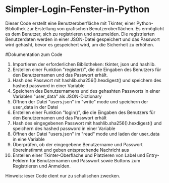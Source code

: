 # Simpler-Login-Fenster-in-Python
Dieser Code erstellt eine Benutzeroberfläche mit Tkinter, einer Python-Bibliothek zur Erstellung von grafischen Benutzeroberflächen. Es ermöglicht es dem Benutzer, sich zu registrieren und anzumelden. Die registrierten Benutzerdaten werden in einer JSON-Datei gespeichert und das Passwort wird gehasht, bevor es gespeichert wird, um die Sicherheit zu erhöhen.

#Dokumentation zum Code

1. Importieren der erforderlichen Bibliotheken: tkinter, json und hashlib.
2. Erstellen einer Funktion "register()", die die Eingaben des Benutzers für den Benutzernamen und das Passwort erhält.
3. Hash des Passwort mit hashlib.sha256().hexdigest() und speichern des hashed password in einer Variable
4. Speichern des Benutzernamens und des gehashten Passworts in einer Variablen "user_data" als JSON-Dictionary
5. Öffnen der Datei "users.json" im "write" mode und speichern der user_data in der Datei
6. Erstellen einer Funktion "login()", die die Eingaben des Benutzers für den Benutzernamen und das Passwort erhält
7. Hash des eingegebenen Passwort mit hashlib.sha256().hexdigest() und speichern des hashed password in einer Variable
8. Öffnen der Datei "users.json" im "read" mode und laden der user_data in eine Variable
9. Überprüfen, ob der eingegebene Benutzername und Passwort übereinstimmt und geben entsprechende Nachricht aus
10. Erstellen einer Tkinter-Oberfläche und Platzieren von Label und Entry-Feldern für Benutzernamen und Passwort sowie Buttons zum Registrieren und Anmelden.

Hinweis:
ieser Code dient nur zu schulischen zwecken.
